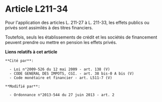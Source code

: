 # Article L211-34

Pour l'application des articles L. 211-27 à L. 211-33, les effets publics ou privés sont assimilés à des titres financiers. 

Toutefois, seuls les établissements de crédit et les sociétés de financement peuvent prendre ou mettre en pension les effets
privés.

**Liens relatifs à cet article**

	**Cité par**:

	  - Loi n°2009-526 du 12 mai 2009 - art. 138 (V)
	  - CODE GENERAL DES IMPOTS, CGI. - art. 38 bis-0 A bis (V)
	  - Code monétaire et financier - art. L511-7 (V)

	**Modifié par**:

	  - Ordonnance n°2013-544 du 27 juin 2013 - art. 2
